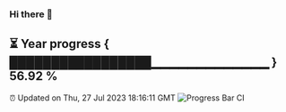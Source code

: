 ### Hi there 👋
⏳ Year progress { █████████████████▁▁▁▁▁▁▁▁▁▁▁▁▁ } 56.92 %
---
⏰ Updated on Thu, 27 Jul 2023 18:16:11 GMT
![Progress Bar CI](https://github.com/liununu/liununu/workflows/Progress%20Bar%20CI/badge.svg)
